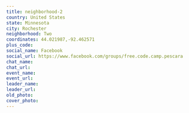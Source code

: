 ```yaml
---
title: neighborhood-2
country: United States
state: Minnesota
city: Rochester
neighborhood: Two
coordinates: 44.021987,-92.462571
plus_code:
social_name: Facebook
social_url: https://www.facebook.com/groups/free.code.camp.pescara
chat_name:
chat_url:
event_name:
event_url:
leader_name:
leader_url:
old_photo: 
cover_photo:
---
```

